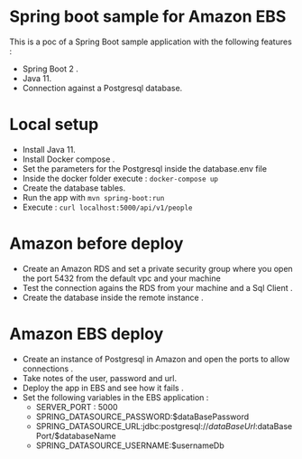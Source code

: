 # Spring boot sample for Amazon EBS

This is a poc of a Spring Boot sample application with the following features :
* Spring Boot 2 .
* Java 11.
* Connection against a Postgresql database.

Local setup
===========

* Install Java 11.
* Install Docker compose .
* Set the parameters for the Postgresql inside the database.env file
* Inside the docker folder execute : ```docker-compose up```
* Create the database tables.
* Run the app with ```mvn spring-boot:run```
* Execute : ```curl localhost:5000/api/v1/people```

Amazon before deploy
====================

* Create an Amazon RDS and set a private security group where you open the port 5432 from the default vpc and your machine
* Test the connection agains the RDS from your machine and a Sql Client .
* Create the database inside the remote instance .

Amazon EBS deploy
=================

* Create an instance of Postgresql in Amazon and open the ports to allow connections .
* Take notes of the user, password and url.
* Deploy the app in EBS and see how it fails .
* Set the following variables in the EBS application :
  * SERVER_PORT : 5000
  * SPRING_DATASOURCE_PASSWORD:$dataBasePassword
  * SPRING_DATASOURCE_URL:jdbc:postgresql://$dataBaseUrl:$dataBasePort/$databaseName
  * SPRING_DATASOURCE_USERNAME:$usernameDb
